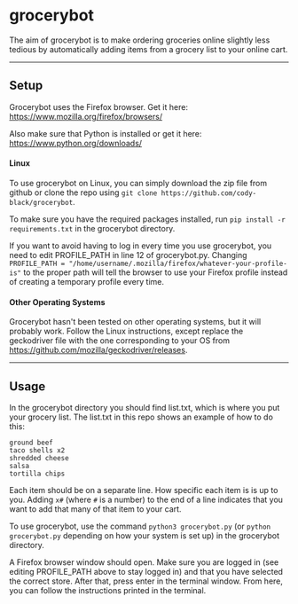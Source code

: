 # grocerybot
The aim of grocerybot is to make ordering groceries online slightly less tedious by automatically adding items from a grocery list to your online cart.

---
## Setup
Grocerybot uses the Firefox browser. Get it here:
https://www.mozilla.org/firefox/browsers/

Also make sure that Python is installed or get it here:
https://www.python.org/downloads/
#### Linux
To use grocerybot on Linux, you can simply download the zip file from github or clone the repo using 
`git clone https://github.com/cody-black/grocerybot`.

To make sure you have the required packages installed, run 
`pip install -r requirements.txt`
in the grocerybot directory.

If you want to avoid having to log in every time you use grocerybot, you need to edit PROFILE_PATH in line 12 of grocerybot.py. Changing `PROFILE_PATH = "/home/username/.mozilla/firefox/whatever-your-profile-is"` to the proper path will tell the browser to use your Firefox profile instead of creating a temporary profile every time.
#### Other Operating Systems
Grocerybot hasn't been tested on other operating systems, but it will probably work. Follow the Linux instructions, except replace the geckodriver file with the one corresponding to your OS from https://github.com/mozilla/geckodriver/releases.

---

## Usage
In the grocerybot directory you should find list.txt, which is where you put your grocery list. The list.txt in this repo shows an example of how to do this:
```
ground beef  
taco shells x2  
shredded cheese  
salsa  
tortilla chips  
```

Each item should be on a separate line. How specific each item is is up to you. Adding `x#` (where `#` is a number) to the end of a line indicates that you want to add that many of that item to your cart. 

To use grocerybot, use the command `python3 grocerybot.py` (or `python grocerybot.py` depending on how your system is set up) in the grocerybot directory.

A Firefox browser window should open. Make sure you are logged in (see editing PROFILE_PATH above to stay logged in) and that you have selected the correct store. After that, press enter in the terminal window. From here, you can follow the instructions printed in the terminal.
